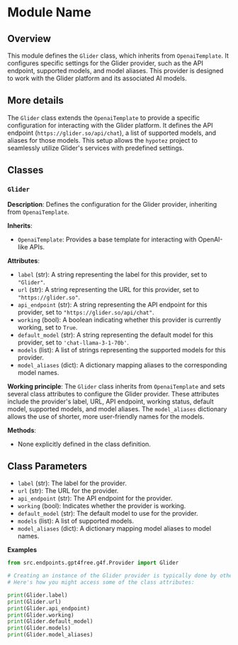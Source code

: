 # Module Name

## Overview

This module defines the `Glider` class, which inherits from `OpenaiTemplate`. It configures specific settings for the Glider provider, such as the API endpoint, supported models, and model aliases. This provider is designed to work with the Glider platform and its associated AI models.

## More details

The `Glider` class extends the `OpenaiTemplate` to provide a specific configuration for interacting with the Glider platform. It defines the API endpoint (`https://glider.so/api/chat`), a list of supported models, and aliases for those models. This setup allows the `hypotez` project to seamlessly utilize Glider's services with predefined settings.

## Classes

### `Glider`

**Description**: Defines the configuration for the Glider provider, inheriting from `OpenaiTemplate`.

**Inherits**:
- `OpenaiTemplate`: Provides a base template for interacting with OpenAI-like APIs.

**Attributes**:
- `label` (str): A string representing the label for this provider, set to `"Glider"`.
- `url` (str): A string representing the URL for this provider, set to `"https://glider.so"`.
- `api_endpoint` (str): A string representing the API endpoint for this provider, set to `"https://glider.so/api/chat"`.
- `working` (bool): A boolean indicating whether this provider is currently working, set to `True`.
- `default_model` (str): A string representing the default model for this provider, set to `'chat-llama-3-1-70b'`.
- `models` (list): A list of strings representing the supported models for this provider.
- `model_aliases` (dict): A dictionary mapping aliases to the corresponding model names.

**Working principle**:
The `Glider` class inherits from `OpenaiTemplate` and sets several class attributes to configure the Glider provider. These attributes include the provider's label, URL, API endpoint, working status, default model, supported models, and model aliases. The `model_aliases` dictionary allows the use of shorter, more user-friendly names for the models.

**Methods**:
- None explicitly defined in the class definition.

## Class Parameters

- `label` (str): The label for the provider.
- `url` (str): The URL for the provider.
- `api_endpoint` (str): The API endpoint for the provider.
- `working` (bool): Indicates whether the provider is working.
- `default_model` (str): The default model to use for the provider.
- `models` (list): A list of supported models.
- `model_aliases` (dict): A dictionary mapping model aliases to model names.

**Examples**

```python
from src.endpoints.gpt4free.g4f.Provider import Glider

# Creating an instance of the Glider provider is typically done by other parts of the system.
# Here's how you might access some of the class attributes:

print(Glider.label)
print(Glider.url)
print(Glider.api_endpoint)
print(Glider.working)
print(Glider.default_model)
print(Glider.models)
print(Glider.model_aliases)
```